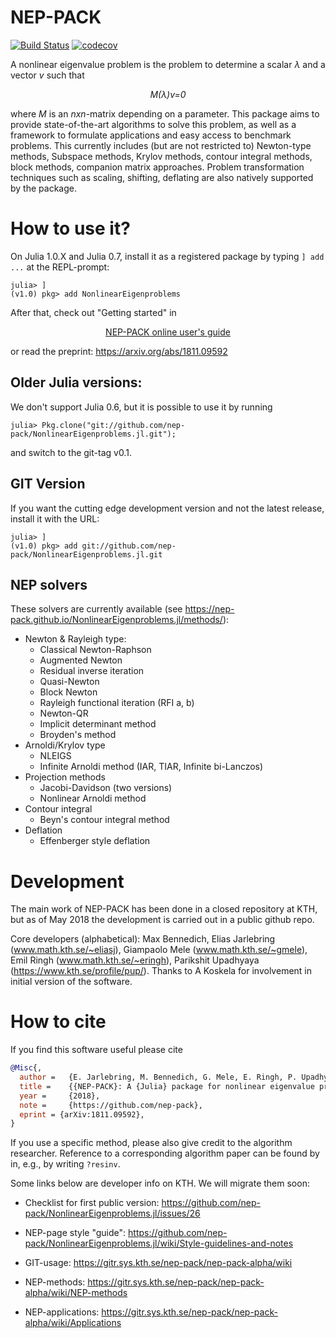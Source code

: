 # NEP-PACK

[![Build Status](https://img.shields.io/travis/nep-pack/NonlinearEigenproblems.jl.svg)](https://travis-ci.org/nep-pack/NonlinearEigenproblems.jl)
[![codecov](https://img.shields.io/codecov/c/github/nep-pack/NonlinearEigenproblems.jl.svg?label=codecov)](https://codecov.io/gh/nep-pack/NonlinearEigenproblems.jl)

A nonlinear eigenvalue problem is the problem to determine a scalar *λ* and a vector *v* such that
*<p align="center">M(λ)v=0</p>*
where *M* is an *nxn*-matrix depending on a parameter. This package aims to provide state-of-the-art algorithms to solve this problem, as well as a framework to formulate applications and easy access to benchmark problems. This currently includes (but are not restricted to) Newton-type methods, Subspace methods, Krylov methods, contour integral methods, block methods, companion matrix approaches. Problem transformation techniques such as scaling, shifting, deflating are also natively supported by the package.  


# How to use it?

On Julia 1.0.X and Julia 0.7, install it as a registered package by typing `] add ...` at the REPL-prompt:
```
julia> ]
(v1.0) pkg> add NonlinearEigenproblems
```

After that, check out "Getting started" in

<p align="center"><a href="https://nep-pack.github.io/NonlinearEigenproblems.jl">NEP-PACK online user's guide</a></p>

or read the preprint: https://arxiv.org/abs/1811.09592

## Older Julia versions:

We don't support Julia 0.6, but it is possible to use it by running
```
julia> Pkg.clone("git://github.com/nep-pack/NonlinearEigenproblems.jl.git");
```
and switch to the git-tag v0.1.

## GIT Version

If you want the cutting edge development version and not the latest release, install it with the URL:
```
julia> ]
(v1.0) pkg> add git://github.com/nep-pack/NonlinearEigenproblems.jl.git
```
## NEP solvers

These solvers are currently available (see https://nep-pack.github.io/NonlinearEigenproblems.jl/methods/):

* Newton & Rayleigh type:
    * Classical Newton-Raphson
    * Augmented Newton
    * Residual inverse iteration
    * Quasi-Newton
    * Block Newton
    * Rayleigh functional iteration (RFI a, b)
    * Newton-QR
    * Implicit determinant method
    * Broyden's method 
* Arnoldi/Krylov type
    * NLEIGS
    * Infinite Arnoldi method (IAR, TIAR, Infinite bi-Lanczos)
* Projection methods
    * Jacobi-Davidson (two versions)
    * Nonlinear Arnoldi method
* Contour integral 
    * Beyn's contour integral method
* Deflation
    * Effenberger style deflation
    

# Development

The main work of NEP-PACK has been done in a closed repository at KTH, but as of May 2018 the development is carried out in a public github repo.

Core developers (alphabetical): Max Bennedich, Elias Jarlebring (www.math.kth.se/~eliasj), Giampaolo Mele (www.math.kth.se/~gmele), Emil Ringh (www.math.kth.se/~eringh), Parikshit Upadhyaya (https://www.kth.se/profile/pup/). Thanks to A Koskela for involvement in initial version of the software.

# How to cite

If you find this software useful please cite

```bibtex
@Misc{,
  author = 	 {E. Jarlebring, M. Bennedich, G. Mele, E. Ringh, P. Upadhyaya},
  title = 	 {{NEP-PACK}: A {Julia} package for nonlinear eigenvalue problems},
  year = 	 {2018},
  note = 	 {https://github.com/nep-pack},
  eprint = {arXiv:1811.09592},
}
```
If you use a specific method, please also give credit to the algorithm researcher.
Reference to a corresponding algorithm paper can be found by in, e.g., by writing `?resinv`.

Some links below are developer info on KTH. We will migrate them soon:


* Checklist for first public version: https://github.com/nep-pack/NonlinearEigenproblems.jl/issues/26

* NEP-page style "guide": https://github.com/nep-pack/NonlinearEigenproblems.jl/wiki/Style-guidelines-and-notes

* GIT-usage: https://gitr.sys.kth.se/nep-pack/nep-pack-alpha/wiki

* NEP-methods: https://gitr.sys.kth.se/nep-pack/nep-pack-alpha/wiki/NEP-methods

* NEP-applications: https://gitr.sys.kth.se/nep-pack/nep-pack-alpha/wiki/Applications

